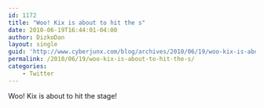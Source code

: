 ```yaml
---
id: 1172
title: "Woo! Kix is about to hit the s"
date: 2010-06-19T16:44:01-04:00
author: DizkoDan
layout: single
guid: 'http://www.cyberjunx.com/blog/archives/2010/06/19/woo-kix-is-about-to-hit-the-s/'
permalink: /2010/06/19/woo-kix-is-about-to-hit-the-s/
categories:
    - Twitter
---
```


Woo! Kix is about to hit the stage!
